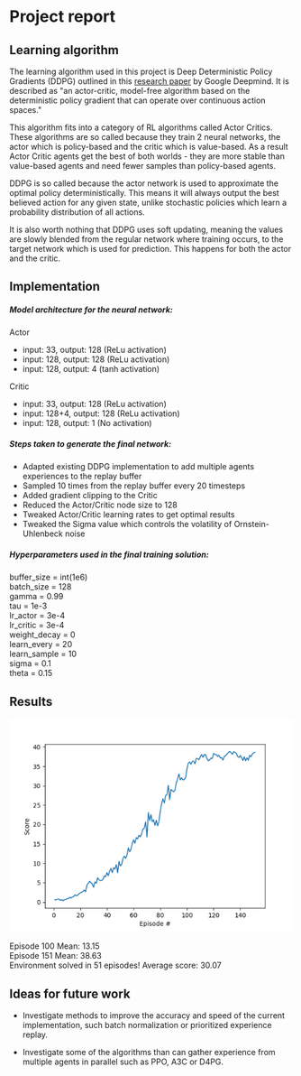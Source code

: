 # Project report

## Learning algorithm

The learning algorithm used in this project is Deep Deterministic Policy Gradients (DDPG) outlined in this [research paper](https://arxiv.org/pdf/1509.02971.pdf) by Google Deepmind. It is described as "an actor-critic, model-free algorithm based on the deterministic policy gradient that can operate over continuous action spaces."

This algorithm fits into a category of RL algorithms called Actor Critics. These algorithms are so called because they train 2 neural networks, the actor which is policy-based and the critic which is value-based. As a result Actor Critic agents get the best of both worlds - they are more stable than value-based agents and need fewer samples than policy-based agents.

DDPG is so called because the actor network is used to approximate the optimal policy deterministically. This means it will always output the best believed action for any given state, unlike stochastic policies which learn a probability distribution of all actions.

It is also worth nothing that DDPG uses soft updating, meaning the values are slowly blended from the regular network where training occurs, to the target network which is used for prediction. This happens for both the actor and the critic.

## Implementation

##### Model architecture for the neural network:
Actor
- input: 33, output: 128 (ReLu activation)
- input: 128, output: 128 (ReLu activation)
- input: 128, output: 4 (tanh activation)
        
Critic
- input: 33, output: 128 (ReLu activation)
- input: 128+4, output: 128 (ReLu activation)
- input: 128, output: 1 (No activation) 

##### Steps taken to generate the final network:

- Adapted existing DDPG implementation to add multiple agents experiences to the replay buffer
- Sampled 10 times from the replay buffer every 20 timesteps
- Added gradient clipping to the Critic
- Reduced the Actor/Critic node size to 128
- Tweaked Actor/Critic learning rates to get optimal results
- Tweaked the Sigma value which controls the volatility of Ornstein-Uhlenbeck noise

##### Hyperparameters used in the final training solution:

buffer_size = int(1e6)  
batch_size = 128  
gamma = 0.99  
tau = 1e-3  
lr_actor = 3e-4  
lr_critic = 3e-4  
weight_decay = 0  
learn_every = 20  
learn_sample = 10  
sigma = 0.1  
theta = 0.15 

## Results

![results](images/final.png)

Episode 100 Mean: 13.15  
Episode 151	Mean: 38.63  
Environment solved in 51 episodes!	Average score: 30.07  


## Ideas for future work

- Investigate methods to improve the accuracy and speed of the current implementation, such batch normalization or prioritized experience replay.

- Investigate some of the algorithms than can gather experience from multiple agents in parallel such as PPO, A3C or D4PG.